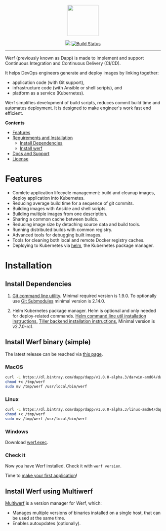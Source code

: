 <p align="center">
  <img src="https://github.com/flant/werf/raw/master/logo.png" style="max-height:100%;" height="100">
</p>
<p align="center">
  <a href='https://bintray.com/dapp/dapp/Dapp/_latestVersion'><img src='https://api.bintray.com/packages/dapp/dapp/Dapp/images/download.svg'></a>
  <a href="https://travis-ci.org/flant/werf"><img alt="Build Status" src="https://travis-ci.org/flant/werf.svg" style="max-width:100%;"></a>
</p>

___

Werf (previously known as Dapp) is made to implement and support Continuous Integration and Continuous Delivery (CI/CD).

It helps DevOps engineers generate and deploy images by linking together:

- application code (with Git support),
- infrastructure code (with Ansible or shell scripts), and
- platform as a service (Kubernetes).

Werf simplifies development of build scripts, reduces commit build time and automates deployment.
It is designed to make engineer's work fast end efficient.

**Contents**

- [Features](#features)
- [Requirements and Installation](#requirements-and-installation)
  - [Install Dependencies](#install-dependencies)
  - [Install werf](#install-werf)
- [Docs and Support](#docs-and-support)
- [License](#license)

# Features

* Comlete application lifecycle management: build and cleanup images, deploy application into Kubernetes.
* Reducing average build time for a sequence of git commits.
* Building images with Ansible and shell scripts.
* Building multiple images from one description.
* Sharing a common cache between builds.
* Reducing image size by detaching source data and build tools.
* Running distributed builds with common registry.
* Advanced tools for debugging built images.
* Tools for cleaning both local and remote Docker registry caches.
* Deploying to Kubernetes via [helm](https://helm.sh/), the Kubernetes package manager.

# Installation

## Install Dependencies

1. [Git command line utility](https://git-scm.com/book/en/v2/Getting-Started-Installing-Git).
   Minimal required version is 1.9.0.
   To optionally use [Git Submodules](https://git-scm.com/docs/gitsubmodules) minimal version is 2.14.0.

2. Helm Kubernetes package manager. Helm is optional and only needed for deploy-related commands.
   [Helm command line util installation instructions.](https://docs.helm.sh/using_helm/#installing-helm)
   [Tiller backend installation instructions.](https://docs.helm.sh/using_helm/#installing-tiller)
   Minimal version is v2.7.0-rc1.

## Install Werf binary (simple)

The latest release can be reached via [this page](https://bintray.com/dapp/dapp/Dapp/_latestVersion).

### MacOS

```bash
curl -L https://dl.bintray.com/dapp/dapp/v1.0.0-alpha.3/darwin-amd64/dapp -o /tmp/werf
chmod +x /tmp/werf
sudo mv /tmp/werf /usr/local/bin/werf
```

### Linux

```bash
curl -L https://dl.bintray.com/dapp/dapp/v1.0.0-alpha.3/linux-amd64/dapp -o /tmp/werf
chmod +x /tmp/werf
sudo mv /tmp/werf /usr/local/bin/werf
```

### Windows

Download [werf.exec](https://dl.bintray.com/dapp/dapp/v1.0.0-alpha.3/windows-amd64/dapp).

### Check it

Now you have Werf installed. Check it with `werf version`.

Time to [make your first application](https://flant.github.io/werf/how_to/getting_started.html)!

## Install Werf using Multiwerf

[Multiwerf](https://github.com/flant/multiwerf) is a version manager for Werf, which:
* Manages multiple versions of binaries installed on a single host, that can be used at the same time.
* Enables autoupdates (optionally).

